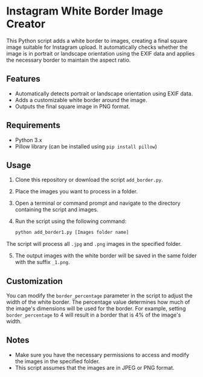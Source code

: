 # Instagram White Border Image Creator

This Python script adds a white border to images, creating a final square image suitable for Instagram upload. It automatically checks whether the image is in portrait or landscape orientation using the EXIF data and applies the necessary border to maintain the aspect ratio.

## Features

- Automatically detects portrait or landscape orientation using EXIF data.
- Adds a customizable white border around the image.
- Outputs the final square image in PNG format.

## Requirements

- Python 3.x
- Pillow library (can be installed using `pip install pillow`)

## Usage

1. Clone this repository or download the script `add_border.py`.

2. Place the images you want to process in a folder.

3. Open a terminal or command prompt and navigate to the directory containing the script and images.

4. Run the script using the following command:

   ```bash
   python add_border1.py [Images folder name]
The script will process all `.jpg` and `.png` images in the specified folder.

5.  The output images with the white border will be saved in the same folder with the suffix `_1.png`.

## Customization

You can modify the `border_percentage` parameter in the script to adjust the width of the white border. The percentage value determines how much of the image's dimensions will be used for the border. For example, setting `border_percentage` to 4 will result in a border that is 4% of the image's width.

## Notes

-   Make sure you have the necessary permissions to access and modify the images in the specified folder.
-   This script assumes that the images are in JPEG or PNG format.
